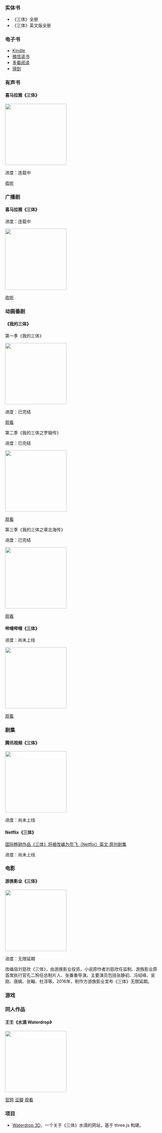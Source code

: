 ### 实体书

* 《三体》全册
* 《三体》英文版全册

### 电子书

* [Kindle](https://www.amazon.cn/dp/B00S4OK1ZS/)
* [微信读书](https://weread.qq.com/web/reader/ce032b305a9bc1ce0b0dd2a)
* [多看阅读](https://www.duokan.com/book/03c87042015a40fcab962917bcdc1534)
* [得到](https://www.igetget.com/eBook/三体全集（全三册）?token=jbPz5VvneQEmdz9Gl2qMDkY4B6x7PWPGO80XoJLvryOK1Z8NRajbVgAp5OmY2QX7)

### 有声书

 #### 喜马拉雅《三体》
 
<img src="./images/ximalaya-three-body-audiobook.jpg" width="200"/>

进度：连载中

[收听](https://www.ximalaya.com/youshengshu/40121646)

### 广播剧

#### 喜马拉雅《三体》

进度：连载中

<img src="./images/ximalaya-three-body-radio-drama.jpg" width="200"/>

[收听](https://www.ximalaya.com/guangbojv/30816438)

### 动画番剧

#### 《我的三体》

第一季《我的三体》

<img src="./images/my-three-body-s1.jpg" width="200"/>

进度：已完结

[观看](https://www.bilibili.com/bangumi/media/md28223557)

第二季《我的三体之罗辑传》

进度：已完结

<img src="./images/my-three-body-s2.jpg" width="200"/>

[观看](https://www.bilibili.com/bangumi/media/md28223558)

第三季《我的三体之章北海传》

进度：已完结

<img src="./images/my-three-body-s3.jpg" width="200"/>

[观看](https://www.bilibili.com/bangumi/media/md28223066)

#### 哔哩哔哩《三体》

进度：尚未上线

<img src="./images/bilibili-three-body.jpg" width="200"/>

[观看](https://www.bilibili.com/bangumi/media/md4315402)

### 剧集

#### 腾讯视频《三体》

<img src="./images/tencent-video-three-body.jpg" width="200"/>

进度：尚未上线

#### Netflix《三体》

[国际畅销作品《三体》将被改编为奈飞（Netflix）英文 原创剧集](https://about.netflix.com/zh_cn/news/the-three-body-problem-netflix-original-series)

进度：尚未上线

### 电影

#### 游族影业《三体》

<img src="./images/yoozoo-three-body.jpg" width="200"/>

进度：无限延期

改编自刘慈欣《三体》，由游族影业投资，小说原作者刘慈欣任监制、游族影业原首席执行官孔二狗任总制片人、张番番导演。主要演员包括张静初、冯绍峰、吴刚、唐嫣、张翰、杜淳等。2016年，制作方游族影业宣布《三体》无限延期。

### 游戏

### 同人作品

#### 王壬《水滴 Waterdrop》

<img src="./images/wang-ren-waterdrop.jpg" width="200"/>

[官网](https://project-57.org) [豆瓣](https://movie.douban.com/subject/26613444) [观看](https://www.bilibili.com/video/av2910036)

### 项目

* [Waterdrop 3D](https://github.com/javaLuo/water)，一个关于《三体》水滴的网站，基于 three.js 构建。
